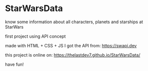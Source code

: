 # StarWarsData
know some information about all characters, planets and starships at StarWars

first project using API concept

made with HTML + CSS + JS
I got the API from:
https://swapi.dev

this project is online on: https://thelastdev7.github.io/StarWarsData/

have fun!
